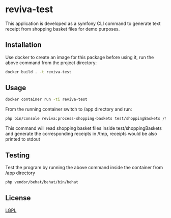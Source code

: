 # reviva-test

This application is developed as a symfony CLI command to generate text receipt from shopping basket files for demo purposes.

## Installation

Use docker to create an image for this package before using it, run the above command from the project directory:

```bash
docker build . -t reviva-test
```

## Usage

```bash
docker container run -ti reviva-test
```
From the running container switch to /app directory and run:

```bash
php bin/console reviva:process-shopping-baskets test/shoppingBaskets /tmp
```
This command will read shopping basket files inside test/shoppingBaskets and generate the corresponding receipts in /tmp, receipts would be also printed to stdout

## Testing
Test the program by running the above command inside the container from /app directory
```bash
php vendor/behat/behat/bin/behat
```

## License
[LGPL](https://opensource.org/licenses/LGPL-3.0)
